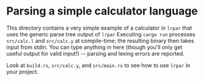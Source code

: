 # Parsing a simple calculator language

This directory contains a very simple example of a calculator in `lrpar` that
uses the generic parse tree output of `lrpar` Executing `cargo run` processes
`src/calc.l` and `src/calc.y` at compile-time; the resulting binary then takes
input from stdin. You can type anything in here (though you'll only get useful
output for valid input!) -- parsing and lexing errors are reported.

Look at `build.rs`, `src/calc.y`, and `src/main.rs` to see how to use `lrpar` in
your project.
